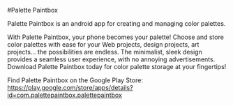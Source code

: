 #Palette Paintbox

Palette Paintbox is an android app for creating and managing color palettes.

With Palette Paintbox, your phone becomes your palette! Choose and store color palettes with ease for your Web projects, design projects, art projects… the possibilities are endless. The minimalist, sleek design provides a seamless user experience, with no annoying advertisements. Download Palette Paintbox today for color palette storage at your fingertips!

Find Palette Paintbox on the Google Play Store: https://play.google.com/store/apps/details?id=com.palettepaintbox.palettepaintbox



